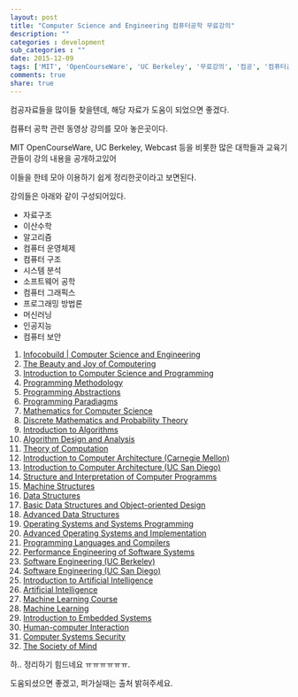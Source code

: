 ```yaml
---
layout: post
title: "Computer Science and Engineering 컴퓨터공학 무료강의"
description: ""
categories : development
sub_categories : ""
date: 2015-12-09
tags: ['MIT', 'OpenCourseWare', 'UC Berkeley', '무료강의', '컴공', '컴퓨터공학']
comments: true
share: true
---
```


컴공자료들을 많이들 찾을텐데, 해당 자료가 도움이 되었으면 좋겠다.

  

컴퓨터 공학 관련 동영상 강의를 모아 놓은곳이다.

MIT OpenCourseWare, UC Berkeley, Webcast 등을 비롯한 많은 대학들과 교육기관들이 강의 내용을 공개하고있어

이들을 한테 모아 이용하기 쉽게 정리한곳이라고 보면된다.

강의들은 아래와 같이 구성되어있다.

  

  * 자료구조
  * 이산수학
  * 알고리즘
  * 컴퓨터 운영체제
  * 컴퓨터 구조
  * 시스템 분석
  * 소프트웨어 공학
  * 컴퓨터 그래픽스
  * 프로그래밍 방법론
  * 머신러닝
  * 인공지능
  * 컴퓨터 보안

  

  1. [Infocobuild | Computer Science and Engineering ](http://www.infocobuild.com/education/audio-video-courses/computer-science/computer-science.html)
  2. [The Beauty and Joy of Computering](http://www.infocobuild.com/education/audio-video-courses/computer-science/cs10-spring2012-berkeley.html)
  3. [Introduction to Computer Science and Programming](http://www.infocobuild.com/education/audio-video-courses/computer-science/6-00sc-spring2011-mitocw.html)
  4. [Programming Methodology](http://www.infocobuild.com/education/audio-video-courses/computer-science/cs106a-programming-methodology-stanford.html)
  5. [Programming Abstractions](http://www.infocobuild.com/education/audio-video-courses/computer-science/cs106b-programming-abstractions-stanford.html)
  6. [Programming Paradiagms](http://www.infocobuild.com/education/audio-video-courses/computer-science/cs107-programming-paradigms-stanford.html)
  7. [Mathematics for Computer Science](http://www.infocobuild.com/education/audio-video-courses/computer-science/6-042J-fall2010-mitocw.html)
  8. [Discrete Mathematics and Probability Theory](http://www.infocobuild.com/education/audio-video-courses/computer-science/cs70-spring2015-berkeley.html)
  9. [Introduction to Algorithms](http://www.infocobuild.com/education/audio-video-courses/computer-science/6-006-fall2011-mitocw.html)
  10. [Algorithm Design and Analysis](http://www.infocobuild.com/education/audio-video-courses/computer-science/ecs122a-fall2010-uc-davis.html)
  11. [Theory of Computation](http://www.infocobuild.com/education/audio-video-courses/computer-science/ecs120-fall2011-uc-davis.html)
  12. [Introduction to Computer Architecture (Carnegie Mellon)](http://www.infocobuild.com/education/audio-video-courses/computer-science/18-447-spring2014-carnegie-mellon.html)
  13. [Introduction to Computer Architecture (UC San Diego)](http://www.infocobuild.com/education/audio-video-courses/computer-science/cse141-summer2014-ucsd.html)
  14. [Structure and Interpretation of Computer Programms](http://www.infocobuild.com/education/audio-video-courses/computer-science/6-001-spring2005-mitocw.html)
  15. [Machine Structures](http://www.infocobuild.com/education/audio-video-courses/computer-science/cs61c-spring2014-berkeley.html)
  16. [Data Structures](http://www.infocobuild.com/education/audio-video-courses/computer-science/cs61b-fall2006-berkeley.html)
  17. [Basic Data Structures and Object-oriented Design](http://www.infocobuild.com/education/audio-video-courses/computer-science/cse12-spring2014-ucsd.html)
  18. [Advanced Data Structures](http://www.infocobuild.com/education/audio-video-courses/computer-science/6-851-spring2012-mitocw.html)
  19. [Operating Systems and Systems Programming](http://www.infocobuild.com/education/audio-video-courses/computer-science/cs162-spring2014-berkeley.html)
  20. [Advanced Operating Systems and Implementation](http://www.infocobuild.com/education/audio-video-courses/computer-science/cs194-spring2013-berkeley.html)
  21. [Programming Languages and Compilers](http://www.infocobuild.com/education/audio-video-courses/computer-science/cs164-spring2012-berkeley.html)
  22. [Performance Engineering of Software Systems](http://www.infocobuild.com/education/audio-video-courses/computer-science/6-172-fall2010-mitocw.html)
  23. [Software Engineering (UC Berkeley)](http://www.infocobuild.com/education/audio-video-courses/computer-science/cs169-fall2012-berkeley.html)
  24. [Software Engineering (UC San Diego)](http://www.infocobuild.com/education/audio-video-courses/computer-science/cse110-winter2014-ucsd.html)
  25. [Introduction to Artificial Intelligence](http://www.infocobuild.com/education/audio-video-courses/computer-science/cs188-fall2011-berkeley.html)
  26. [Artificial Intelligence](http://www.infocobuild.com/education/audio-video-courses/computer-science/6-034-fall2010-mitocw.html)
  27. [Machine Learning Course](http://www.infocobuild.com/education/audio-video-courses/computer-science/cs156-spring2012-caltech.html)
  28. [Machine Learning](http://www.infocobuild.com/education/audio-video-courses/computer-science/cs229-machine-learning-stanford.html)
  29. [Introduction to Embedded Systems](http://www.infocobuild.com/education/audio-video-courses/computer-science/eecs149-fall2014-berkeley.html)
  30. [Human-computer Interaction](http://www.infocobuild.com/education/audio-video-courses/computer-science/cs547-2011-2012-stanford.html)
  31. [Computer Systems Security](http://www.infocobuild.com/education/audio-video-courses/computer-science/6-858-fall2014-mitocw.html)
  32. [The Society of Mind](http://www.infocobuild.com/education/audio-video-courses/computer-science/6-868j-fall2011-mitocw.html)

  

하.. 정리하기 힘드네요 ㅠㅠㅠㅠㅠㅠ.

도움되셨으면 좋겠고, 퍼가실때는 출처 밝혀주세요.

